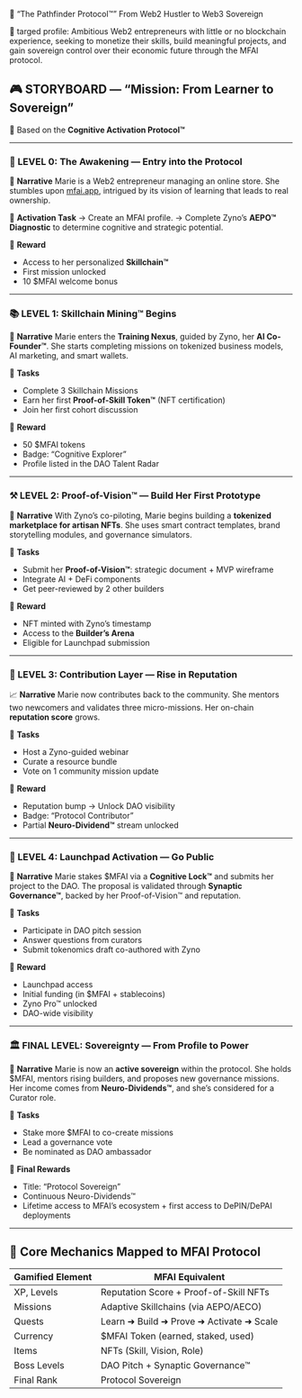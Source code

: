 🎯 “The Pathfinder Protocol™”
From Web2 Hustler to Web3 Sovereign

🔎 targed profile:
Ambitious Web2 entrepreneurs with little or no blockchain experience, seeking to monetize their skills, build meaningful projects, and gain sovereign control over their economic future through the MFAI protocol.

## 🎮 STORYBOARD — **“Mission: From Learner to Sovereign”**

🔁 Based on the **Cognitive Activation Protocol™**

---

### 🧠 LEVEL 0: **The Awakening — Entry into the Protocol**

📍 **Narrative**
Marie is a Web2 entrepreneur managing an online store. She stumbles upon [mfai.app](https://mfai.app), intrigued by its vision of learning that leads to real ownership.

🧩 **Activation Task**
→ Create an MFAI profile.
→ Complete Zyno’s **AEPO™ Diagnostic** to determine cognitive and strategic potential.

🎁 **Reward**

* Access to her personalized **Skillchain™**
* First mission unlocked
* 10 \$MFAI welcome bonus

---

### 📚 LEVEL 1: **Skillchain Mining™ Begins**

🎯 **Narrative**
Marie enters the **Training Nexus**, guided by Zyno, her **AI Co-Founder™**.
She starts completing missions on tokenized business models, AI marketing, and smart wallets.

🧠 **Tasks**

* Complete 3 Skillchain Missions
* Earn her first **Proof-of-Skill Token™** (NFT certification)
* Join her first cohort discussion

🎁 **Reward**

* 50 \$MFAI tokens
* Badge: “Cognitive Explorer”
* Profile listed in the DAO Talent Radar

---

### ⚒️ LEVEL 2: **Proof-of-Vision™ — Build Her First Prototype**

🚀 **Narrative**
With Zyno’s co-piloting, Marie begins building a **tokenized marketplace for artisan NFTs**.
She uses smart contract templates, brand storytelling modules, and governance simulators.

🧠 **Tasks**

* Submit her **Proof-of-Vision™**: strategic document + MVP wireframe
* Integrate AI + DeFi components
* Get peer-reviewed by 2 other builders

🎁 **Reward**

* NFT minted with Zyno’s timestamp
* Access to the **Builder’s Arena**
* Eligible for Launchpad submission

---

### 🤝 LEVEL 3: **Contribution Layer — Rise in Reputation**

📈 **Narrative**
Marie now contributes back to the community. She mentors two newcomers and validates three micro-missions. Her on-chain **reputation score** grows.

🧠 **Tasks**

* Host a Zyno-guided webinar
* Curate a resource bundle
* Vote on 1 community mission update

🎁 **Reward**

* Reputation bump → Unlock DAO visibility
* Badge: “Protocol Contributor”
* Partial **Neuro-Dividend™** stream unlocked

---

### 🧭 LEVEL 4: **Launchpad Activation — Go Public**

🎯 **Narrative**
Marie stakes \$MFAI via a **Cognitive Lock™** and submits her project to the DAO.
The proposal is validated through **Synaptic Governance™**, backed by her Proof-of-Vision™ and reputation.

🧠 **Tasks**

* Participate in DAO pitch session
* Answer questions from curators
* Submit tokenomics draft co-authored with Zyno

🎁 **Reward**

* Launchpad access
* Initial funding (in \$MFAI + stablecoins)
* Zyno Pro™ unlocked
* DAO-wide visibility

---

### 🏛️ FINAL LEVEL: **Sovereignty — From Profile to Power**

👑 **Narrative**
Marie is now an **active sovereign** within the protocol. She holds \$MFAI, mentors rising builders, and proposes new governance missions. Her income comes from **Neuro-Dividends™**, and she’s considered for a Curator role.

🧠 **Tasks**

* Stake more \$MFAI to co-create missions
* Lead a governance vote
* Be nominated as DAO ambassador

🎁 **Final Rewards**

* Title: “Protocol Sovereign”
* Continuous Neuro-Dividends™
* Lifetime access to MFAI’s ecosystem + first access to DePIN/DePAI deployments

---

## 🧩 Core Mechanics Mapped to MFAI Protocol

| Gamified Element | MFAI Equivalent                          |
| ---------------- | ---------------------------------------- |
| XP, Levels       | Reputation Score + Proof-of-Skill NFTs   |
| Missions         | Adaptive Skillchains (via AEPO/AECO)     |
| Quests           | Learn ➜ Build ➜ Prove ➜ Activate ➜ Scale |
| Currency         | \$MFAI Token (earned, staked, used)      |
| Items            | NFTs (Skill, Vision, Role)               |
| Boss Levels      | DAO Pitch + Synaptic Governance™         |
| Final Rank       | Protocol Sovereign                       |


